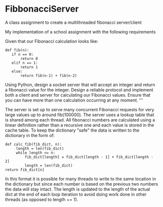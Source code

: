 # FibbonacciServer
A class assignment to create a multithreaded fibonacci server/client

My implementation of a school assignment with the following requirements

Given that our Fibonacci calculation looks like:
```
def fib(n):
   if n == 0:
       return 0
   elif n == 1:
       return 1
   else:
       return fib(n-1) + fib(n-2)
```

Using Python, design a socket server that will accept an integer and return a fibonacci value for the integer. Design a
reliable protocol and implement both a client and server for calculating our Fibonacci values. Ensure that you can have more than one calculation occurring at any moment.
'''

The server is set up to serve many concurrent Fibonacci requests for very large values up to around fib(100000). The server uses a lookup table that is shared among each thread. All fibonacci numbers are calculated using a linear definition rather than a recursive one and each value is stored in the cache table. To keep the dictionary "safe" the data is written to the dictionary in the form of:
```
def calc_fib(fib_dict, n):
     length = len(fib_dict)
     while length <= n:
         fib_dict[length] = fib_dict[length - 1] + fib_dict[length - 2]
         length = len(fib_dict)
return fib_dict[n]
```
In this format it is possible for many threads to write to the same location in the dictionary but since each number is based on the previous two numbers the data will stay intact. The length is updated to the length of the actual dict at the end of each loop iteration to avoid doing work done in other threads (as opposed to length += 1). 

